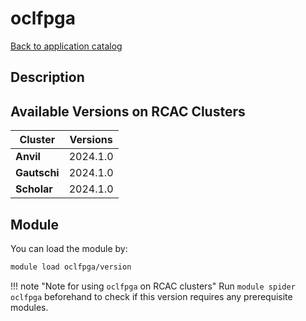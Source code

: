 # oclfpga

[Back to application catalog](../app_catalog.md)

## Description


## Available Versions on RCAC Clusters
|Cluster|Versions|
|---|---|
|**Anvil**|2024.1.0|
|**Gautschi**|2024.1.0|
|**Scholar**|2024.1.0|

## Module
You can load the module by:

```bash
module load oclfpga/version
```

!!! note "Note for using `oclfpga` on RCAC clusters"
    Run `module spider oclfpga` beforehand to check if this version requires any prerequisite modules.
